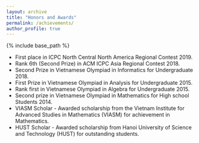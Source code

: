```yaml
---
layout: archive
title: "Honors and Awards"
permalink: /achievements/
author_profile: true
---
```


{% include base_path %}

*	First place in ICPC North Central North America Regional Contest 2019.
*	Rank 6th (Second Prize) in ACM ICPC Asia Regional Contest 2018.
*	Second Prize in Vietnamese Olympiad in Informatics for Undergraduate 2018.
*	First Prize in Vietnamese Olympiad in Analysis for Undergraduate 2015.
*	Rank first in Vietnamese Olympiad in Algebra for Undergraduate 2015.
*	Second prize in Vietnamese Olympiad in Mathematics for High school Students 2014.
*	VIASM Scholar - Awarded scholarship from the Vietnam Institute for Advanced Studies in Mathematics (VIASM) for achievement in Mathematics.
*	HUST Scholar - Awarded scholarship from Hanoi University of Science and Technology (HUST) for outstanding students.
